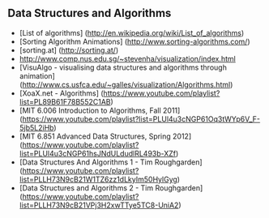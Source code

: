 ## Data Structures and Algorithms

- [List of algorithms] (http://en.wikipedia.org/wiki/List_of_algorithms)
- [Sorting Algorithm Animations] (http://www.sorting-algorithms.com/)
- [sorting.at] (http://sorting.at/)
- http://www.comp.nus.edu.sg/~stevenha/visualization/index.html
- [VisuAlgo - visualising data structures and algorithms through animation]  (http://www.cs.usfca.edu/~galles/visualization/Algorithms.html)
- [XoaX.net - Algorithms] (https://www.youtube.com/playlist?list=PL89B61F78B552C1AB)
- [MIT 6.006 Introduction to Algorithms, Fall 2011]  (https://www.youtube.com/playlist?list=PLUl4u3cNGP61Oq3tWYp6V_F-5jb5L2iHb)
- [MIT 6.851 Advanced Data Structures, Spring 2012] (https://www.youtube.com/playlist?list=PLUl4u3cNGP61hsJNdULdudlRL493b-XZf)
- [Data Structures And Algorithms 1 - Tim Roughgarden] (https://www.youtube.com/playlist?list=PLLH73N9cB21W1TZ6zz1dLkyIm50HylGyg)
- [Data Structures and Algorithms 2 - Tim Roughgarden] (https://www.youtube.com/playlist?list=PLLH73N9cB21VPj3H2xwTTye5TC8-UniA2)
